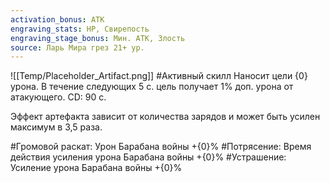 ```yaml
---
activation_bonus: АТК
engraving_stats: HP, Свирепость
engraving_stage_bonus: Мин. АТК, Злость
source: Ларь Мира грез 21+ ур.
---
```

![[Temp/Placeholder_Artifact.png]]
#Активный скилл
Наносит цели {0} урона. В течение следующих 5 с. цель получает 1% доп. урона от атакующего. CD: 90 с.

Эффект артефакта зависит от количества зарядов и может быть усилен максимум в 3,5 раза.

#Громовой раскат: 
Урон Барабана войны +{0}%
#Потрясение: 
Время действия усиления урона Барабана войны +{0}%
#Устрашение: 
Усиление урона Барабана войны +{0}%
